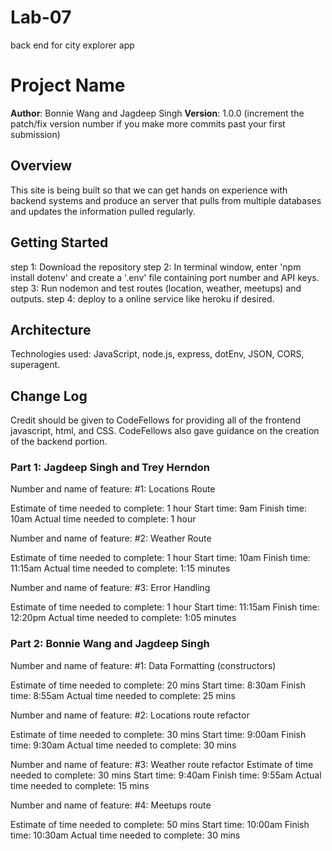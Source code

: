 # Lab-07
back end for city explorer app

# Project Name

**Author**: Bonnie Wang and Jagdeep Singh
**Version**: 1.0.0 (increment the patch/fix version number if you make more commits past your first submission)

## Overview
<!-- Provide a high level overview of what this application is and why you are building it, beyond the fact that it's an assignment for this class. (i.e. What's your problem domain?) -->
This site is being built so that we can get hands on experience with backend systems and produce an server that pulls from multiple databases and updates the information pulled regularly.

## Getting Started
<!-- What are the steps that a user must take in order to build this app on their own machine and get it running? -->
step 1: Download the repository
step 2: In terminal window, enter 'npm install dotenv' and create a '.env' file containing port number and API keys.
step 3: Run nodemon and test routes (location, weather, meetups) and outputs.
step 4: deploy to a online service like heroku if desired.

## Architecture
<!-- Provide a detailed description of the application design. What technologies (languages, libraries, etc) you're using, and any other relevant design information. -->
Technologies used: JavaScript, node.js, express, dotEnv, JSON, CORS, superagent.

## Change Log
<!-- Use this area to document the iterative changes made to your application as each feature is successfully implemented. Use time stamps. Here's an examples:

01-01-2001 4:59pm - Application now has a fully-functional express server, with a GET route for the location resource.

## Credits and Collaborations

-->
Credit should be given to CodeFellows for providing all of the frontend javascript, html, and CSS. CodeFellows also gave guidance on the creation of the backend portion.


### Part 1: Jagdeep Singh and Trey Herndon 

Number and name of feature: #1: Locations Route

Estimate of time needed to complete: 1 hour
Start time: 9am
Finish time: 10am
Actual time needed to complete: 1 hour

Number and name of feature: #2: Weather Route

Estimate of time needed to complete: 1 hour
Start time: 10am
Finish time: 11:15am
Actual time needed to complete: 1:15 minutes

Number and name of feature: #3: Error Handling

Estimate of time needed to complete: 1 hour
Start time: 11:15am
Finish time: 12:20pm
Actual time needed to complete: 1:05 minutes


### Part 2: Bonnie Wang and Jagdeep Singh

Number and name of feature: #1: Data Formatting (constructors)

Estimate of time needed to complete: 20 mins
Start time: 8:30am
Finish time: 8:55am
Actual time needed to complete: 25 mins


Number and name of feature: #2: Locations route refactor

Estimate of time needed to complete: 30 mins
Start time: 9:00am
Finish time: 9:30am
Actual time needed to complete: 30 mins


Number and name of feature: #3: Weather route refactor
Estimate of time needed to complete: 30 mins
Start time: 9:40am
Finish time: 9:55am
Actual time needed to complete: 15 mins


Number and name of feature: #4: Meetups route

Estimate of time needed to complete: 50 mins
Start time: 10:00am
Finish time: 10:30am
Actual time needed to complete: 30 mins
